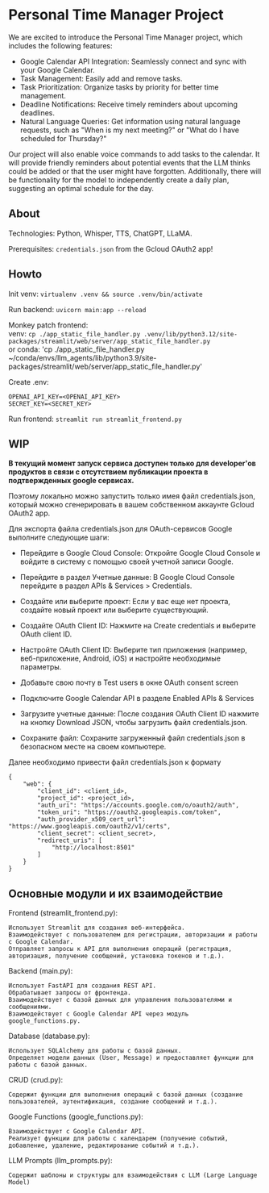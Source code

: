 # Personal Time Manager Project

We are excited to introduce the Personal Time Manager project, which includes the following features:

* Google Calendar API Integration: Seamlessly connect and sync with your Google Calendar.
* Task Management: Easily add and remove tasks.
* Task Prioritization: Organize tasks by priority for better time management.
* Deadline Notifications: Receive timely reminders about upcoming deadlines.
* Natural Language Queries: Get information using natural language requests, such as "When is my next meeting?" or "What do I have scheduled for Thursday?"

Our project will also enable voice commands to add tasks to the calendar. It will provide friendly reminders about potential events that the LLM thinks could be added or that the user might have forgotten. Additionally, there will be functionality for the model to independently create a daily plan, suggesting an optimal schedule for the day.

## About

Technologies: Python, Whisper, TTS, ChatGPT, LLaMA.

Prerequisites: `credentials.json` from the Gcloud OAuth2 app!

## Howto

Init venv: `virtualenv .venv && source .venv/bin/activate`

Run backend: `uvicorn main:app --reload`

Monkey patch frontend:  
venv: `cp ./app_static_file_handler.py .venv/lib/python3.12/site-packages/streamlit/web/server/app_static_file_handler.py`  
or
conda: 'cp ./app_static_file_handler.py ~/conda/envs/llm_agents/lib/python3.9/site-packages/streamlit/web/server/app_static_file_handler.py'

Create .env:

```
OPENAI_API_KEY=<OPENAI_API_KEY>
SECRET_KEY=<SECRET_KEY>
```

Run frontend: `streamlit run streamlit_frontend.py`

## WIP
**В текущий момент запуск сервиса доступен только для developer'ов продуктов в связи с отсутствием публикации проекта в подтвержденных google сервисах.**

Поэтому локально можно запустить только имея файл credentials.json, который можно сгенерировать в вашем собственном аккаунте Gcloud OAuth2 app. 

Для экспорта файла credentials.json для OAuth-сервисов Google выполните следующие шаги:

- Перейдите в Google Cloud Console: Откройте Google Cloud Console и войдите в систему с помощью своей учетной записи Google.

- Перейдите в раздел Учетные данные: В Google Cloud Console перейдите в раздел APIs & Services > Credentials.

- Создайте или выберите проект: Если у вас еще нет проекта, создайте новый проект или выберите существующий.

- Создайте OAuth Client ID: Нажмите на Create credentials и выберите OAuth client ID.

- Настройте OAuth Client ID: Выберите тип приложения (например, веб-приложение, Android, iOS) и настройте необходимые параметры.

- Добавьте свою почту в Test users в окне OAuth consent screen

- Подключите Google Calendar API в разделе Enabled APIs & Services

- Загрузите учетные данные: После создания OAuth Client ID нажмите на кнопку Download JSON, чтобы загрузить файл credentials.json.

- Сохраните файл: Сохраните загруженный файл credentials.json в безопасном месте на своем компьютере.

Далее необходимо привести файл credentials.json к формату
```
{
    "web": {
        "client_id": <client_id>,
        "project_id": <project_id>,
        "auth_uri": "https://accounts.google.com/o/oauth2/auth",
        "token_uri": "https://oauth2.googleapis.com/token",
        "auth_provider_x509_cert_url": "https://www.googleapis.com/oauth2/v1/certs",
        "client_secret": <client_secret>,
        "redirect_uris": [
            "http://localhost:8501"
        ]
    }
}
``` 

## Основные модули и их взаимодействие
Frontend (streamlit_frontend.py):

    Использует Streamlit для создания веб-интерфейса.
    Взаимодействует с пользователем для регистрации, авторизации и работы с Google Calendar.
    Отправляет запросы к API для выполнения операций (регистрация, авторизация, получение сообщений, установка токенов и т.д.).

Backend (main.py):

    Использует FastAPI для создания REST API.
    Обрабатывает запросы от фронтенда.
    Взаимодействует с базой данных для управления пользователями и сообщениями.
    Взаимодействует с Google Calendar API через модуль google_functions.py.

Database (database.py):

    Использует SQLAlchemy для работы с базой данных.
    Определяет модели данных (User, Message) и предоставляет функции для работы с базой данных.

CRUD (crud.py):

    Содержит функции для выполнения операций с базой данных (создание пользователей, аутентификация, создание сообщений и т.д.).

Google Functions (google_functions.py):

    Взаимодействует с Google Calendar API.
    Реализует функции для работы с календарем (получение событий, добавление, удаление, редактирование событий и т.д.).

LLM Prompts (llm_prompts.py):

    Содержит шаблоны и структуры для взаимодействия с LLM (Large Language Model)

